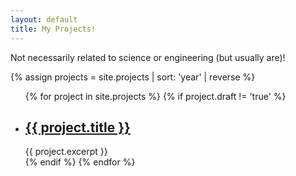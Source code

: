 ```yaml
---
layout: default
title: My Projects!
---
```


Not necessarily related to science or engineering (but usually are)!

{% assign projects = site.projects | sort: 'year' | reverse %}

<div class="project-container" id="project-list">
	<ul>
		{% for project in site.projects %}
			{% if project.draft != 'true' %}
				<li>
					<h2>
						<a href="{{ project.url }}">
							{{ project.title }}
						</a>
					</h2>
					{{ project.excerpt }}
				</li>
			{% endif %}
		{% endfor %}
	</ul>
</div>

